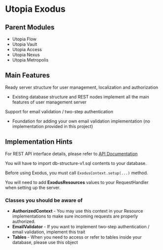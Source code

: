 # Utopia Exodus

## Parent Modules
- Utopia Flow
- Utopia Vault
- Utopia Access
- Utopia Nexus
- Utopia Metropolis

## Main Features
Ready server structure for user management, localization and authorization
- Existing database structure and REST nodes implement all the main features of user management server

Support for email validation / two-step authentication
- Foundation for adding your own email validation implementation (no implementation provided in this project)

## Implementation Hints
For REST API interface details, please refer to [API Documentation]

You will have to import db-structure-v1.sql contents to your database.

Before using Exodus, you must call `ExodusContext.setup(...)` method.

You will need to add **ExodusResources** values to your RequestHandler when setting up the server.

### Classes you should be aware of
- **AuthorizedContext** - You may use this context in your Resource implementations to make sure incoming 
  requests are properly authorized.
- **EmailValidator** - If you want to implement two-step authentication / email validation, implement this trait
- **Tables** - When you need to access or refer to tables inside your database, please use this object

[API Documentation]: https://documenter.getpostman.com/view/2691494/TVmPAx1m